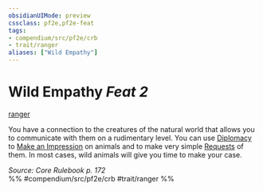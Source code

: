 ```yaml
---
obsidianUIMode: preview
cssclass: pf2e,pf2e-feat
tags:
- compendium/src/pf2e/crb
- trait/ranger
aliases: ["Wild Empathy"]
---
```

# Wild Empathy  *Feat 2*  
[ranger](rules/traits/ranger.md "Ranger Class Trait")  


You have a connection to the creatures of the natural world that allows you to communicate with them on a rudimentary level. You can use [Diplomacy](compendium/skills.md#Diplomacy) to [Make an Impression](rules/actions/make-an-impression.md) on animals and to make very simple [Requests](rules/actions/request.md) of them. In most cases, wild animals will give you time to make your case.

*Source: Core Rulebook p. 172*  
%% #compendium/src/pf2e/crb #trait/ranger %%